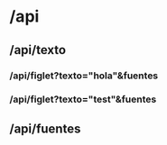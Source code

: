 # /api

## /api/texto

### /api/figlet?texto="hola"&fuentes
### /api/figlet?texto="test"&fuentes

## /api/fuentes
